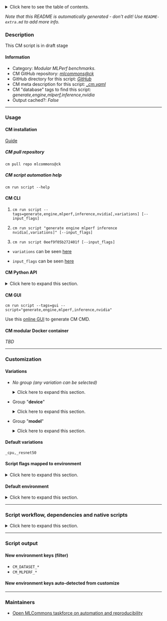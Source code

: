<details>
<summary>Click here to see the table of contents.</summary>

* [Description](#description)
* [Information](#information)
* [Usage](#usage)
  * [ CM installation](#cm-installation)
  * [ CM script automation help](#cm-script-automation-help)
  * [ CM CLI](#cm-cli)
  * [ CM Python API](#cm-python-api)
  * [ CM GUI](#cm-gui)
  * [ CM modular Docker container](#cm-modular-docker-container)
* [Customization](#customization)
  * [ Variations](#variations)
  * [ Script flags mapped to environment](#script-flags-mapped-to-environment)
  * [ Default environment](#default-environment)
* [Script workflow, dependencies and native scripts](#script-workflow-dependencies-and-native-scripts)
* [Script output](#script-output)
* [New environment keys (filter)](#new-environment-keys-(filter))
* [New environment keys auto-detected from customize](#new-environment-keys-auto-detected-from-customize)
* [Maintainers](#maintainers)

</details>

*Note that this README is automatically generated - don't edit! Use `README-extra.md` to add more info.*

### Description

This CM script is in draft stage

#### Information

* Category: *Modular MLPerf benchmarks.*
* CM GitHub repository: *[mlcommons@ck](https://github.com/mlcommons/ck/tree/master/cm-mlops)*
* GitHub directory for this script: *[GitHub](https://github.com/mlcommons/ck/tree/master/cm-mlops/script/generate-nvidia-engine)*
* CM meta description for this script: *[_cm.yaml](_cm.yaml)*
* CM "database" tags to find this script: *generate,engine,mlperf,inference,nvidia*
* Output cached?: *False*
___
### Usage

#### CM installation

[Guide](https://github.com/mlcommons/ck/blob/master/docs/installation.md)

##### CM pull repository

```cm pull repo mlcommons@ck```

##### CM script automation help

```cm run script --help```

#### CM CLI

1. `cm run script --tags=generate,engine,mlperf,inference,nvidia[,variations] [--input_flags]`

2. `cm run script "generate engine mlperf inference nvidia[,variations]" [--input_flags]`

3. `cm run script 0eef9f05b272401f [--input_flags]`

* `variations` can be seen [here](#variations)

* `input_flags` can be seen [here](#script-flags-mapped-to-environment)

#### CM Python API

<details>
<summary>Click here to expand this section.</summary>

```python

import cmind

r = cmind.access({'action':'run'
                  'automation':'script',
                  'tags':'generate,engine,mlperf,inference,nvidia'
                  'out':'con',
                  ...
                  (other input keys for this script)
                  ...
                 })

if r['return']>0:
    print (r['error'])

```

</details>


#### CM GUI

```cm run script --tags=gui --script="generate,engine,mlperf,inference,nvidia"```

Use this [online GUI](https://cKnowledge.org/cm-gui/?tags=generate,engine,mlperf,inference,nvidia) to generate CM CMD.

#### CM modular Docker container

*TBD*

___
### Customization


#### Variations

  * *No group (any variation can be selected)*
    <details>
    <summary>Click here to expand this section.</summary>

    * `_batch_size.#`
      - Environment variables:
        - *CM_MODEL_BATCH_SIZE*: `None`
      - Workflow:
    * `_copy_streams.#`
      - Environment variables:
        - *CM_GPU_COPY_STREAMS*: `None`
      - Workflow:
    * `_cuda`
      - Environment variables:
        - *CM_MLPERF_DEVICE*: `gpu`
        - *CM_MLPERF_DEVICE_LIB_NAMESPEC*: `cudart`
      - Workflow:

    </details>


  * Group "**device**"
    <details>
    <summary>Click here to expand this section.</summary>

    * **`_cpu`** (default)
      - Environment variables:
        - *CM_MLPERF_DEVICE*: `cpu`
      - Workflow:

    </details>


  * Group "**model**"
    <details>
    <summary>Click here to expand this section.</summary>

    * **`_resnet50`** (default)
      - Environment variables:
        - *CM_MODEL*: `resnet50`
      - Workflow:
    * `_retinanet`
      - Environment variables:
        - *CM_MODEL*: `retinanet`
      - Workflow:

    </details>


#### Default variations

`_cpu,_resnet50`

#### Script flags mapped to environment
<details>
<summary>Click here to expand this section.</summary>

* `--output_dir=value`  &rarr;  `CM_MLPERF_OUTPUT_DIR=value`

**Above CLI flags can be used in the Python CM API as follows:**

```python
r=cm.access({... , "output_dir":...}
```

</details>

#### Default environment

<details>
<summary>Click here to expand this section.</summary>

These keys can be updated via `--env.KEY=VALUE` or `env` dictionary in `@input.json` or using script flags.

* CM_BATCH_COUNT: `1`
* CM_BATCH_SIZE: `1`
* CM_LOADGEN_SCENARIO: `Offline`
* CM_GPU_COPY_STREAMS: `1`
* CM_TENSORRT_WORKSPACE_SIZE: `4194304`

</details>

___
### Script workflow, dependencies and native scripts

<details>
<summary>Click here to expand this section.</summary>

  1. ***Read "deps" on other CM scripts from [meta](https://github.com/mlcommons/ck/tree/master/cm-mlops/script/generate-nvidia-engine/_cm.yaml)***
     * detect,os
       - CM script: [detect-os](https://github.com/mlcommons/ck/tree/master/cm-mlops/script/detect-os)
     * detect,cpu
       - CM script: [detect-cpu](https://github.com/mlcommons/ck/tree/master/cm-mlops/script/detect-cpu)
     * get,sys-utils-cm
       - CM script: [get-sys-utils-cm](https://github.com/mlcommons/ck/tree/master/cm-mlops/script/get-sys-utils-cm)
     * get,cuda,_cudnn
       - CM script: [get-cuda](https://github.com/mlcommons/ck/tree/master/cm-mlops/script/get-cuda)
     * get,tensorrt
       - CM script: [get-tensorrt](https://github.com/mlcommons/ck/tree/master/cm-mlops/script/get-tensorrt)
     * get,generic-python-lib,_numpy
       - CM script: [get-generic-python-lib](https://github.com/mlcommons/ck/tree/master/cm-mlops/script/get-generic-python-lib)
     * get,generic-python-lib,_pycuda
       - CM script: [get-generic-python-lib](https://github.com/mlcommons/ck/tree/master/cm-mlops/script/get-generic-python-lib)
     * get,loadgen
       * CM names: `--adr.['loadgen']...`
       - CM script: [get-mlperf-inference-loadgen](https://github.com/mlcommons/ck/tree/master/cm-mlops/script/get-mlperf-inference-loadgen)
     * get,mlcommons,inference,src
       * CM names: `--adr.['inference-src']...`
       - CM script: [get-mlperf-inference-src](https://github.com/mlcommons/ck/tree/master/cm-mlops/script/get-mlperf-inference-src)
     * get,nvidia,mlperf,inference,common-code
       * CM names: `--adr.['nvidia-inference-common-code']...`
       - CM script: [get-mlperf-inference-nvidia-common-code](https://github.com/mlcommons/ck/tree/master/cm-mlops/script/get-mlperf-inference-nvidia-common-code)
     * get,dataset,preprocessed,imagenet,_NCHW
       * `if (CM_MODEL  == resnet50)`
       * CM names: `--adr.['imagenet-preprocessed']...`
       - CM script: [get-preprocessed-dataset-imagenet](https://github.com/mlcommons/ck/tree/master/cm-mlops/script/get-preprocessed-dataset-imagenet)
     * get,ml-model,resnet50,_onnx
       * `if (CM_MODEL  == resnet50)`
       * CM names: `--adr.['ml-model', 'resnet50-model']...`
       - CM script: [get-ml-model-resnet50](https://github.com/mlcommons/ck/tree/master/cm-mlops/script/get-ml-model-resnet50)
       - CM script: [get-ml-model-resnet50-tvm](https://github.com/mlcommons/ck/tree/master/cm-mlops/script/get-ml-model-resnet50-tvm)
     * get,dataset,preprocessed,openimages,_validation,_NCHW
       * `if (CM_MODEL  == retinanet)`
       * CM names: `--adr.['openimages-preprocessed']...`
       - CM script: [get-preprocessed-dataset-openimages](https://github.com/mlcommons/ck/tree/master/cm-mlops/script/get-preprocessed-dataset-openimages)
     * get,ml-model,retinanet,_onnx,_fp32
       * `if (CM_MODEL  == retinanet)`
       * CM names: `--adr.['ml-model', 'retinanet-model']...`
       - CM script: [get-ml-model-retinanet](https://github.com/mlcommons/ck/tree/master/cm-mlops/script/get-ml-model-retinanet)
  1. ***Run "preprocess" function from [customize.py](https://github.com/mlcommons/ck/tree/master/cm-mlops/script/generate-nvidia-engine/customize.py)***
  1. Read "prehook_deps" on other CM scripts from [meta](https://github.com/mlcommons/ck/tree/master/cm-mlops/script/generate-nvidia-engine/_cm.yaml)
  1. ***Run native script if exists***
     * [run.sh](https://github.com/mlcommons/ck/tree/master/cm-mlops/script/generate-nvidia-engine/run.sh)
  1. Read "posthook_deps" on other CM scripts from [meta](https://github.com/mlcommons/ck/tree/master/cm-mlops/script/generate-nvidia-engine/_cm.yaml)
  1. ***Run "postrocess" function from [customize.py](https://github.com/mlcommons/ck/tree/master/cm-mlops/script/generate-nvidia-engine/customize.py)***
  1. Read "post_deps" on other CM scripts from [meta](https://github.com/mlcommons/ck/tree/master/cm-mlops/script/generate-nvidia-engine/_cm.yaml)
</details>

___
### Script output
#### New environment keys (filter)

* `CM_DATASET_*`
* `CM_MLPERF_*`
#### New environment keys auto-detected from customize

___
### Maintainers

* [Open MLCommons taskforce on automation and reproducibility](https://github.com/mlcommons/ck/blob/master/docs/taskforce.md)